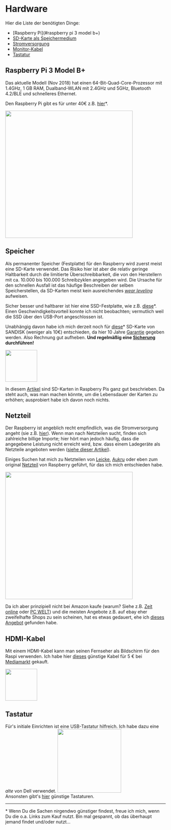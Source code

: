 # Hardware
Hier die Liste der benötigten Dinge:
- [Raspberry Pi](#raspberry pi 3 model b+)
- [SD-Karte als Speichermedium](#speicher)
- [Stromversorgung](#netzteil)
- [Monitor-Kabel](#hdmi-kabel)
- [Tastatur](#tastatur)


## Raspberry Pi 3 Model B+
Das aktuelle Modell (Nov 2018) hat einen 64-Bit-Quad-Core-Prozessor mit 1.4GHz, 1 GB RAM, Dualband-WLAN mit 2.4GHz und 5GHz, Bluetooth 4.2/BLE und schnelleres Ethernet.

Den Raspberry Pi gibt es für unter 40€ z.B. [hier](https://rover.ebay.com/rover/1/707-53477-19255-0/1?icep_id=114&ipn=icep&toolid=20004&campid=5338436153&mpre=https%3A%2F%2Fwww.ebay.de%2Fitm%2FNeu-Raspberry-Pi-3-Model-B-BCM2837B0-SoC-IoT-PoE-Enabled-RP01048%2F273110053778%3Fepid%3D19018199270%26hash%3Ditem3f96a0b392%3Ag%3A-K4AAOSwIKNb8-u1)\*.

<img src="https://www.raspberrypi.org/app/uploads/2018/03/770A5842-1612x1080.jpg" width="400">


## Speicher
Als permanenter Speicher (Festplatte) für den Raspberry wird zuerst meist eine SD-Karte verwendet. Das Risiko hier ist aber die relativ geringe Haltbarkeit durch die limitierte Überschreibbarkeit, die von den Herstellern mit ca. 10.000 bis 100.000 Schreibzyklen angegeben wird. Die Ursache für den schnellen Ausfall ist das häufige Beschreiben der selben Speicherstellen, da SD-Karten meist kein ausreichendes _[wear leveling](https://www.chip.de/artikel/SSD-So-haelt-die-Hightech-Festplatte-8x-laenger-3_139999723.html)_ aufweisen.

Sicher besser und haltbarer ist hier eine SSD-Festplatte, wie z.B. [diese](https://rover.ebay.com/rover/1/707-53477-19255-0/1?icep_id=114&ipn=icep&toolid=20004&campid=5338436153&mpre=https%3A%2F%2Fwww.ebay.de%2Fitm%2FSamsung-860-EVO-PRO-250GB-256GB-500GB-interne-SSD-mSATA-M-2-6-4cm-2-5-SATA3%2F123462925494%3Fhash%3Ditem1cbef6bcb6%3Am%3AmummlD9WCq-X-UKwFKZ3fGQ%3Ark%3A1%3Apf%3A0%26LH_ItemCondition%3D1000%26LH_BIN%3D1)\*. Einen Geschwindigkeitsvorteil konnte ich nicht beobachten; vermutlich weil die SSD über den USB-Port angeschlossen ist.

Unabhängig davon habe ich mich derzeit noch für [diese](https://rover.ebay.com/rover/1/707-53477-19255-0/1?icep_id=114&ipn=icep&toolid=20004&campid=5338436153&mpre=https%3A%2F%2Fwww.ebay.de%2Fitm%2FSANDISK-Ultra-UHS-I-Micro-SDHC-Speicherkarte-32-GB-98-MB-s-Class-10-%2F232765345038)\* SD-Karte von SANDISK (weniger als 10€) entschieden, da hier 10 Jahre [Garantie](https://www.sandisk.de/about/legal/warranty/warranty-table) gegeben werden. Also Rechnung gut aufheben. **Und regelmäßig eine [Sicherung](./backup.md) durchführen!**

<img src="https://www.sandisk.de/content/dam/sandisk-main/en_us/portal-assets/product-images/retail-products/Ultra_microSDHC_UHS-I_Class10_32GB-retina.png" width="100">

In diesem [Artikel](https://buyzero.de/blogs/news/raspberry-pi-sd-karten-korruption-vermeiden-geheimnisse-der-microsd-karte) sind SD-Karten in Raspberry Pis ganz gut beschrieben. Da steht auch, was man machen könnte, um die Lebensdauer der Karten zu erhöhen; ausprobiert habe ich davon noch nichts.


## Netzteil
Der Raspberry ist angeblich recht empfindlich, was die Stromversorgung angeht (sie z.B. [hier](https://www.datenreise.de/raspberry-pi-stromversorgung-netzteil-empfehlung/)). Wenn man nach Netzteilen sucht, finden sich zahlreiche billige Importe; hier hört man jedoch häufig, dass die angegebene Leistung nicht erreicht wird, bzw. dass einem Ladegeräte als Netzteile angeboten werden ([siehe dieser Artikel](https://www.elektronik-kompendium.de/sites/raspberry-pi/2002021.htm)).

Einiges Suchen hat mich zu Netzteilen von [Leicke](https://rover.ebay.com/rover/1/707-53477-19255-0/1?icep_id=114&ipn=icep&toolid=20004&campid=5338436153&mpre=https%3A%2F%2Fwww.ebay.de%2Fsch%2Fi.html%3FLH_PrefLoc%3D1%26_sop%3D15%26_osacat%3D0%26_odkw%3Dleicke%2B5v%2BUSB%26LH_EbayPlus%3D1%26_from%3DR40%26_trksid%3Dm570.l1313%26_nkw%3Dleicke%2B5v%2B%26_sacat%3D0), [Aukru](https://rover.ebay.com/rover/1/707-53477-19255-0/1?icep_id=114&ipn=icep&toolid=20004&campid=5338436153&mpre=https%3A%2F%2Fwww.ebay.de%2Fsch%2Fi.html%3FLH_PrefLoc%3D1%26_sop%3D15%26_osacat%3D0%26_odkw%3DAukru%2B5v%2Braspberry%26LH_EbayPlus%3D1%26_from%3DR40%26_trksid%3Dm570.l1313%26_nkw%3DAukru%2B%2Braspberry%26_sacat%3D0) oder eben zum original [Netzteil](https://rover.ebay.com/rover/1/707-53477-19255-0/1?icep_id=114&ipn=icep&toolid=20004&campid=5338436153&mpre=https%3A%2F%2Fwww.ebay.de%2Fsch%2Fi.html%3F_blrs%3Dspell_check%26_from%3DR40%26_nkw%3Doffizielles%2Braspberry%2Bpi%2Bnetzteil%2B%26_sacat%3D0%26_sop%3D15%26LH_PrefLoc%3D1%26rt%3Dnc%26LH_EbayPlus%3D1) von Raspberry geführt, für das ich mich entschieden habe.

<img src="https://www.raspberrypi.org/app/uploads/2017/05/Power-supply-1-462x322.jpg" width="400">



Da ich aber prinzipiell nicht bei Amazon kaufe (warum? Siehe z.B. [Zeit online](https://www.zeit.de/2017/13/amazon-wal-mart-us-wirtschaft-ausbeutung-arbeitnehmer-lohnniveau) oder [PC WELT](https://www.pcwelt.de/a/stop-bezos-politiker-will-amazon-ausbeutung-stoppen,3452252)) und die meisten Angebote z.B. auf ebay eher zweifelhafte Shops zu sein scheinen, hat es etwas gedauert, ehe ich [dieses Angebot](https://rover.ebay.com/rover/1/707-53477-19255-0/1?icep_id=114&ipn=icep&toolid=20004&campid=5338436153&mpre=https%3A%2F%2Fwww.ebay.de%2Fitm%2Foffizielles-Raspberry-Pi-3-Netzteil-microUSB-5-1V-2-5A-schwarz%2F153097906752%3Fhash%3Ditem23a558aa40%3Ag%3Af40AAOSwmLlX2pn5%3Ark%3A2%3Apf%3A0) gefunden habe.

## HDMI-Kabel
Mit einem HDMI-Kabel kann man seinen Fernseher als Bildschirm für den Raspi verwenden. Ich habe hier [dieses](https://rover.ebay.com/rover/1/707-53477-19255-0/1?icep_id=114&ipn=icep&toolid=20004&campid=5338436153&mpre=https%3A%2F%2Fwww.ebay.de%2Fsch%2FVideokabel-stecker%2F32834%2Fi.html%3F_from%3DR40%26_nkw%3DHAMA%2B1%252C5%2Bm%2BHigh%2BSpeed%2BHDMI-Kabel%26_in_kw%3D1%26_ex_kw%3D%26_sacat%3D32834%26_mPrRngCbx%3D1%26_udlo%3D%26_udhi%3D7%26_ftrt%3D901%26_ftrv%3D1%26_sabdlo%3D%26_sabdhi%3D%26_samilow%3D%26_samihi%3D%26_sadis%3D10%26_fpos%3D%26LH_SALE_CURRENCY%3D0%26_sop%3D15%26_dmd%3D1%26_ipg%3D50%26_fosrp%3D1) günstige Kabel für 5 € bei [Mediamarkt](https://www.mediamarkt.de/de/product/_hama-1-5-m-high-speed-1148936.html?uympq=vpqr&rbtc=%7C%7C%7CTV%20%2B%20Audio%20%3E%20Fernseher%20%3E%20Zubeh%C3%B6r%20TV%7Cp%7C%7C&gclid=CjwKCAiAo8jgBRAVEiwAJUXKqDvjs6uAOkE7mwqvfGVKYN-icwWOhv-fx75grmIJaLGQ1jhZVkmf-RoCl80QAvD_BwE&gclsrc=aw.ds) gekauft.

<img src="https://picscdn.redblue.de/doi/pixelboxx-mss-49978190/fee_325_225_png/HAMA-1-5-m-High-Speed-HDMI-Kabel" width="100">

## Tastatur
Für's initiale Einrichten ist eine USB-Tastatur hilfreich. Ich habe dazu eine _alte_ von Dell verwendet.
<img src="https://snpi.dell.com/snp/images/products/large/de-de~580-ADHEr1/580-ADHEr1.jpg" width="200">  
Ansonsten gibt's [hier](https://rover.ebay.com/rover/1/707-53477-19255-0/1?icep_id=114&ipn=icep&toolid=20004&campid=5338436153&mpre=https%3A%2F%2Fwww.ebay.de%2Fsch%2Fi.html%3F_sop%3D15%26LH_ItemCondition%3D1000%26Tastatur%25252FKeypad%3DTastatur%26_oaa%3D1%26Schnittstelle%3DUSB%26_osacat%3D33963%26_odkw%3Dusb%2Btastatur%2B-numerisch%26LH_BIN%3D1%26Tastaturlayout%3DQWERTZ%252520%252528Standard%252529%26_dcat%3D33963%26rt%3Dnc%26Verbindung%3DKabelgebunden%26_from%3DR40%26_trksid%3Dm570.l1313%26_nkw%3Dusb%2Btastatur%2B-numerische%26_sacat%3D33963) günstige Tastaturen.





---
\* Wenn Du die Sachen nirgendwo günstiger findest, freue ich mich, wenn Du die o.a. Links zum Kauf nutzt. Bin mal gespannt, ob das überhaupt jemand findet und/oder nutzt...
